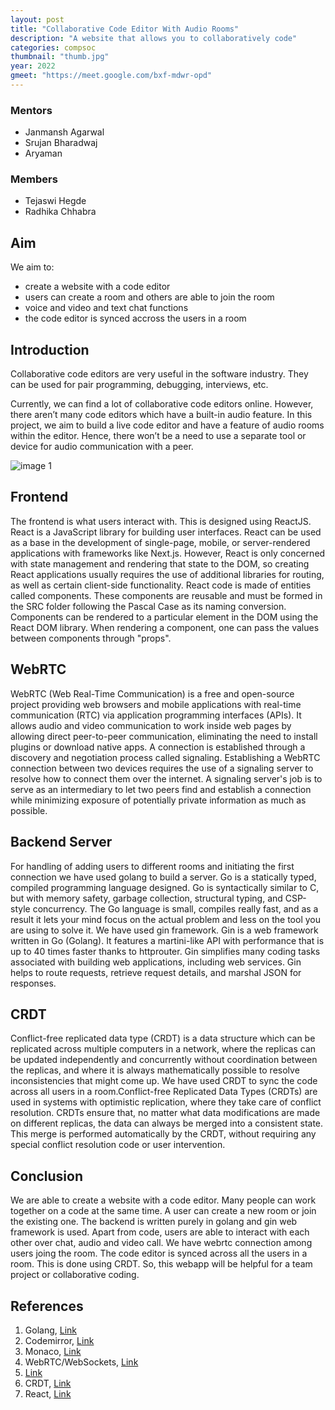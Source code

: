 ```yaml
---
layout: post
title: "Collaborative Code Editor With Audio Rooms"
description: "A website that allows you to collaboratively code"
categories: compsoc
thumbnail: "thumb.jpg"
year: 2022
gmeet: "https://meet.google.com/bxf-mdwr-opd"
---
```


### Mentors

- Janmansh Agarwal
- Srujan Bharadwaj
- Aryaman

### Members

- Tejaswi Hegde
- Radhika Chhabra

## Aim

We aim to:

- create a website with a code editor
- users can create a room and others are able to join the room
- voice and video and text chat functions
- the code editor is synced accross the users in a room

## Introduction

Collaborative code editors are very useful in the software industry. They can be used for
pair programming, debugging, interviews, etc.

Currently, we can find a lot of collaborative code editors online. However, there aren’t
many code editors which have a built-in audio feature. In this project, we aim to build a live
code editor and have a feature of audio rooms within the editor. Hence, there won’t be a
need to use a separate tool or device for audio communication with a peer.

![image 1](/virtual-expo/assets/img/SIG/img1.jpg)

## Frontend

The frontend is what users interact with. This is designed using ReactJS. React is a JavaScript library for building user interfaces. React can be used as a base in the development of single-page, mobile, or server-rendered applications with frameworks like Next.js. However, React is only concerned with state management and rendering that state to the DOM, so creating React applications usually requires the use of additional libraries for routing, as well as certain client-side functionality. React code is made of entities called components. These components are reusable and must be formed in the SRC folder following the Pascal Case as its naming conversion. Components can be rendered to a particular element in the DOM using the React DOM library. When rendering a component, one can pass the values between components through "props".

## WebRTC

WebRTC (Web Real-Time Communication) is a free and open-source project providing web browsers and mobile applications with real-time communication (RTC) via application programming interfaces (APIs). It allows audio and video communication to work inside web pages by allowing direct peer-to-peer communication, eliminating the need to install plugins or download native apps. A connection is established through a discovery and negotiation process called signaling. Establishing a WebRTC connection between two devices requires the use of a signaling server to resolve how to connect them over the internet. A signaling server's job is to serve as an intermediary to let two peers find and establish a connection while minimizing exposure of potentially private information as much as possible.

## Backend Server

For handling of adding users to different rooms and initiating the first
connection we have used golang to build a server. Go is a statically typed, compiled programming language designed. Go is syntactically similar to C, but with memory safety, garbage collection, structural typing, and CSP-style concurrency. The Go language is small, compiles really fast, and as a result it lets your mind focus on the actual problem and less on the tool you are using to solve it.
We have used gin framework. Gin is a web framework written in Go (Golang). It features a martini-like API with performance that is up to 40 times faster thanks to httprouter. Gin simplifies many coding tasks associated with building web applications, including web services. Gin helps to route requests, retrieve request details, and marshal JSON for responses.

## CRDT

Conflict-free replicated data type (CRDT) is a data structure which can be replicated across multiple computers in a network, where the replicas can be updated independently and concurrently without coordination between the replicas, and where it is always mathematically possible to resolve inconsistencies that might come up. We have used CRDT to sync the code across all users in a room.Conflict-free Replicated Data Types (CRDTs) are used in systems with optimistic replication, where they take care of conflict resolution. CRDTs ensure that, no matter what data modifications are made on different replicas, the data can always be merged into a consistent state. This merge is performed automatically by the CRDT, without requiring any special conflict resolution code or user intervention.

## Conclusion

We are able to create a website with a code editor. Many people can work together on a code at the same time. A user can create a new room or join the existing one. The backend is written purely in golang and gin web framework is used. Apart from code, users are able to interact with each other over chat, audio and video call. We have webrtc connection among users joing the room. The code editor is synced across all the users in a room. This is done using CRDT. So, this webapp will be helpful for a team project or collaborative coding.

## References

1. Golang, [Link](https://golang.org/)
2. Codemirror, [Link](https://codemirror.net/)
3. Monaco, [Link](https://microsoft.github.io/monaco-editor/)
4. WebRTC/WebSockets, [Link](https://webrtc.org/)
5. [Link](https://github.com/IEEE-NITK/codeshare)
6. CRDT, [Link](https://crdt.tech/)
7. React, [Link](https://reactjs.org/)
<!--stackedit_data:
eyJoaXN0b3J5IjpbOTY5ODczNDI2XX0=
-->

